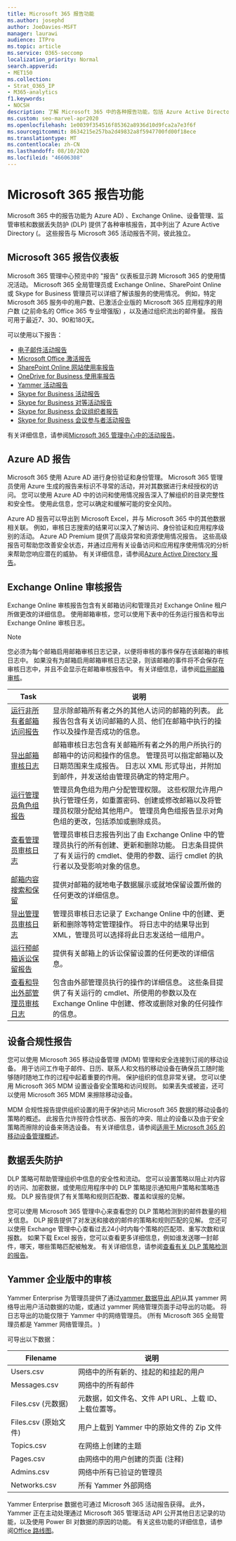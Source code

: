 ```yaml
---
title: Microsoft 365 报告功能
ms.author: josephd
author: JoeDavies-MSFT
manager: laurawi
audience: ITPro
ms.topic: article
ms.service: O365-seccomp
localization_priority: Normal
search.appverid:
- MET150
ms.collection:
- Strat_O365_IP
- M365-analytics
f1.keywords:
- NOCSH
description: 了解 Microsoft 365 中的各种报告功能，包括 Azure Active Directory 和 Exchange Online。
ms.custom: seo-marvel-apr2020
ms.openlocfilehash: 1e0039f354516f85362a8936d10d9fca2a7e3f6f
ms.sourcegitcommit: 8634215e257ba2d49832a8f5947700fd00f18ece
ms.translationtype: MT
ms.contentlocale: zh-CN
ms.lasthandoff: 08/10/2020
ms.locfileid: "46606308"
---
```

# <a name="microsoft-365-reporting-features"></a>Microsoft 365 报告功能

Microsoft 365 中的报告功能为 Azure AD) 、Exchange Online、设备管理、监管审核和数据丢失防护 (DLP) 提供了各种审核报告，其中列出了 Azure Active Directory (。 这些报告与 Microsoft 365 活动报告不同，彼此独立。

## <a name="microsoft-365-reports-dashboard"></a>Microsoft 365 报告仪表板

Microsoft 365 管理中心预览中的 "报告" 仪表板显示跨 Microsoft 365 的使用情况活动。 Microsoft 365 全局管理员或 Exchange Online、SharePoint Online 或 Skype for Business 管理员可以详细了解该服务的使用情况。 例如，特定 Microsoft 365 服务中的用户数、已激活企业版的 Microsoft 365 应用程序的用户数 (之前命名的 Office 365 专业增强版) ，以及通过组织流出的邮件量。 报告可用于最近7、30、90和180天。

可以使用以下报告：

- [电子邮件活动报告](https://support.office.com/article/Office-365-Reports-in-the-admin-center-preview--Email-activity-1cbe2c00-ca65-4fb9-9663-1bbfa58ebe44)
- [Microsoft Office 激活报告](https://support.office.com/article/Office-365-Reports-in-the-admin-center-preview--Microsoft-Office-activations-87c24ae2-82e0-4d1e-be01-c3bcc3f18c60)
- [SharePoint Online 网站使用率报告](https://support.office.com/article/Office-365-Reports-in-the-admin-center-preview--SharePoint-site-usage-4ecfb843-e5d5-464d-8bf6-7ed512a9b213)
- [OneDrive for Business 使用率报告](https://support.office.com/article/Office-365-Reports-in-the-Admin-Center-Preview--OneDrive-for-Business-usage-0de3b312-c4e8-4e4b-a02d-32b2f726a680)
- [Yammer 活动报告](https://support.office.com/article/View-the-Yammer-Activity-report-in-the-Office-365-admin-center-preview-c7c9f938-5b8e-4d52-b1a2-c7c32cb2312a)
- [Skype for Business 活动报告](https://docs.microsoft.com/SkypeForBusiness/skype-for-business-online-reporting/activity-report)
- [Skype for Business 对等活动报告](https://docs.microsoft.com/SkypeForBusiness/skype-for-business-online-reporting/peer-to-peer-activity-report)
- [Skype for Business 会议组织者报告](https://docs.microsoft.com/SkypeForBusiness/skype-for-business-online-reporting/conference-organizer-activity-report)
- [Skype for Business 会议参与者活动报告](https://docs.microsoft.com/SkypeForBusiness/skype-for-business-online-reporting/conference-participant-activity-report)

有关详细信息，请参阅[Microsoft 365 管理中心中的活动报告](https://support.office.com/article/activity-reports-in-the-office-365-admin-center-0d6dfb17-8582-4172-a9a9-aed798150263)。

## <a name="azure-ad-reports"></a>Azure AD 报告

Microsoft 365 使用 Azure AD 进行身份验证和身份管理。 Microsoft 365 管理员使用 Azure 生成的报告来标识不寻常的活动，并对其数据进行未经授权的访问。 您可以使用 Azure AD 中的访问和使用情况报告深入了解组织的目录完整性和安全性。 使用此信息，您可以确定和缓解可能的安全风险。

Azure AD 报告可以导出到 Microsoft Excel，并与 Microsoft 365 中的其他数据相关联。 例如，审核日志搜索的结果可以深入了解访问、身份验证和应用程序级别的活动。 Azure AD Premium 提供了高级异常和资源使用情况报告。 这些高级报告可帮助您改善安全状态，并通过应用有关设备访问和应用程序使用情况的分析来帮助您响应潜在的威胁。 有关详细信息，请参阅[Azure Active Directory 报告](https://docs.microsoft.com/azure/active-directory/reports-monitoring/overview-reports/)。

## <a name="exchange-online-audit-reports"></a>Exchange Online 审核报告

Exchange Online 审核报告包含有关邮箱访问和管理员对 Exchange Online 租户所做更改的详细信息。 使用邮箱审核，您可以使用下表中的任务运行报告和导出 Exchange Online 审核日志。

> [!NOTE]
> 您必须为每个邮箱启用邮箱审核日志记录，以便将审核的事件保存在该邮箱的审核日志中。 如果没有为邮箱启用邮箱审核日志记录，则该邮箱的事件将不会保存在审核日志中，并且不会显示在邮箱审核报告中。 有关详细信息，请参阅[启用邮箱审核](https://support.office.com/article/Enable-mailbox-auditing-in-Office-365-aaca8987-5b62-458b-9882-c28476a66918)。

| Task | 说明 |
|----------------------------------------------|----------------------------------------------------------------------------------------------------------------------------------------------------------------------------------------------------------------------------------------------------------------------------------------------------------------------------------------------------------|
| [运行非所有者邮箱访问报告](https://docs.microsoft.com/exchange/security-and-compliance/exchange-auditing-reports/non-owner-mailbox-access-report) | 显示除邮箱所有者之外的其他人访问的邮箱的列表。 此报告包含有关访问邮箱的人员、他们在邮箱中执行的操作以及操作是否成功的信息。 |
| [导出邮箱审核日志](https://docs.microsoft.com/exchange/security-and-compliance/exchange-auditing-reports/export-mailbox-audit-logs) | 邮箱审核日志包含有关邮箱所有者之外的用户所执行的邮箱中的访问和操作的信息。 管理员可以指定邮箱以及日期范围来生成报告。 日志以 XML 形式导出，并附加到邮件，并发送给由管理员确定的特定用户。 |
| [运行管理员角色组报告](https://docs.microsoft.com/Office365/SecurityCompliance/eop/run-an-administrator-role-group-report-in-eop-eop) | 管理员角色组为用户分配管理权限。 这些权限允许用户执行管理任务，如重置密码、创建或修改邮箱以及将管理员权限分配给其他用户。 管理员角色组报告显示对角色组的更改，包括添加或删除成员。 |
| [查看管理员审核日志](https://docs.microsoft.com/exchange/security-and-compliance/exchange-auditing-reports/view-administrator-audit-log) | 管理员审核日志报告列出了由 Exchange Online 中的管理员执行的所有创建、更新和删除功能。 日志条目提供了有关运行的 cmdlet、使用的参数、运行 cmdlet 的执行者以及受影响对象的信息。 |
| [邮箱内容搜索和保留](https://docs.microsoft.com/exchange/security-and-compliance/in-place-ediscovery/in-place-ediscovery) | 提供对邮箱的就地电子数据展示或就地保留设置所做的任何更改的详细信息。 |
| [导出管理员审核日志](https://docs.microsoft.com/exchange/security-and-compliance/exchange-auditing-reports/search-role-group-changes) | 管理员审核日志记录了 Exchange Online 中的创建、更新和删除等特定管理操作。 将日志中的结果导出到 XML，管理员可以选择将此日志发送给一组用户。 |
| [运行预邮箱诉讼保留报告](https://docs.microsoft.com/exchange/security-and-compliance/exchange-auditing-reports/per-mailbox-litigation-hold-report) | 提供有关邮箱上的诉讼保留设置的任何更改的详细信息。 |
| [查看和导出外部管理员审核日志](https://docs.microsoft.com/exchange/security-and-compliance/exchange-auditing-reports/view-external-admin-audit-log) | 包含由外部管理员执行的操作的详细信息。 这些条目提供了有关运行的 cmdlet、所使用的参数以及在 Exchange Online 中创建、修改或删除对象的任何操作的信息。 |

## <a name="device-compliance-reports"></a>设备合规性报告

您可以使用 Microsoft 365 移动设备管理 (MDM) 管理和安全连接到订阅的移动设备。 用于访问工作电子邮件、日历、联系人和文档的移动设备在确保员工随时能够随时随地工作的过程中起着重要的作用。 保护组织的信息非常关键。 您可以使用 Microsoft 365 MDM 设置设备安全策略和访问规则。 如果丢失或被盗，还可以使用 Microsoft 365 MDM 来擦除移动设备。

MDM 合规性报告提供组织设置的用于保护访问 Microsoft 365 数据的移动设备的策略的概述。 此报告允许按符合性状态、报告的冲突、阻止的设备以及由于安全策略而擦除的设备来筛选设备。 有关详细信息，请参阅[适用于 Microsoft 365 的移动设备管理概述](https://support.microsoft.com/office/overview-of-mobile-device-management-mdm-for-microsoft-365-faa7d8e5-645d-4d59-839c-c8d4c1869e4a)。

## <a name="data-loss-prevention"></a>数据丢失防护

DLP 策略可帮助管理组织中信息的安全性和流动。 您可以设置策略以阻止对内容的访问、加密数据，或使用应用程序中的 DLP 策略提示通知用户策略和策略违规。 DLP 报告提供了有关策略和规则匹配数、覆盖和误报的见解。

您可以使用 Microsoft 365 管理中心来查看您的 DLP 策略检测到的邮件数量的相关信息。 DLP 报告提供了对发送和接收的邮件的策略和规则匹配的见解。 您还可以使用 Exchange 管理中心查看过去24小时内每个策略的匹配项、重写次数和误报数。 如果下载 Excel 报告，您可以查看更多详细信息，例如谁发送哪一封邮件，哪天，哪些策略匹配被触发。 有关详细信息，请参阅[查看有关 DLP 策略检测的报告](https://docs.microsoft.com/previous-versions/exchange-server/exchange-150/jj889415(v=exchg.150))。

## <a name="auditing-in-yammer-enterprise"></a>Yammer 企业版中的审核

Yammer Enterprise 为管理员提供了通过[yammer 数据导出 API](https://support.office.com/article/export-data-from-yammer-enterprise-b303d8f3-007d-4ad4-81f8-54fb1ecfb3f2)从其 yammer 网络导出用户活动数据的功能，或通过 yammer 网络管理页面手动导出的功能。 将日志导出的功能仅限于 Yammer 中的网络管理员。  (所有 Microsoft 365 全局管理员都是 Yammer 网络管理员。 ) 

可导出以下数据：

| Filename | 说明 |
|----------------------------|-------------------------------------------------------------------------|
| Users.csv | 网络中的所有新的、挂起的和挂起的用户 |
| Messages.csv | 网络中的所有邮件 |
| Files.csv (元数据)  | 元数据，如文件名、文件 API URL、上载 ID、上载位置等。 |
| Files.csv (原始文件)  | 用户上载到 Yammer 中的原始文件的 Zip 文件 |
| Topics.csv | 在网络上创建的主题 |
| Pages.csv | 由网络中的用户创建的页面 (注释)  |
| Admins.csv | 网络中所有已验证的管理员 |
| Networks.csv | 所有 Yammer 外部网络 |

Yammer Enterprise 数据也可通过 Microsoft 365 活动报告获得。 此外，Yammer 正在主动处理通过 Microsoft 365 管理活动 API 公开其他日志记录的功能，以及使用 Power BI 对数据的原因的功能。 有关这些功能的详细信息，请参阅[Office 路线图](https://fasttrack.microsoft.com/roadmap?filters=yammer)。

